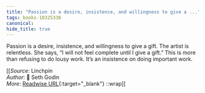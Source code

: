 ```yaml
---
title: "Passion is a desire, insistence, and willingness to give a ..."
tags: books-10325338
canonical: 
hide_title: true
---
```


Passion is a desire, insistence, and willingness to give a gift. The artist is relentless. She says, “I will not feel complete until I give a gift.” This is more than refusing to do lousy work. It’s an insistence on doing important work.


[[_Source_: Linchpin<br>
_Author_: 📕 Seth Godin<br>
_More_: [Readwise URL](https://readwise.io/open/210672361){:target="_blank"}
::wrap]]